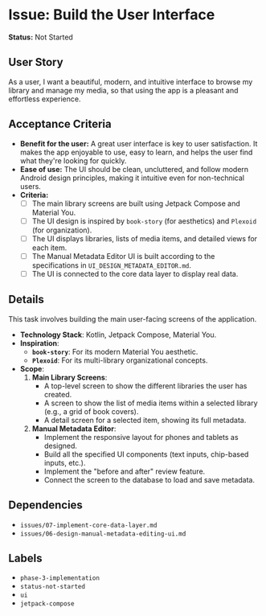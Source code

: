 # Issue: Build the User Interface

**Status:** Not Started

## User Story
As a user, I want a beautiful, modern, and intuitive interface to browse my library and manage my media, so that using the app is a pleasant and effortless experience.

## Acceptance Criteria
- **Benefit for the user:** A great user interface is key to user satisfaction. It makes the app enjoyable to use, easy to learn, and helps the user find what they're looking for quickly.
- **Ease of use:** The UI should be clean, uncluttered, and follow modern Android design principles, making it intuitive even for non-technical users.
- **Criteria:**
    - [ ] The main library screens are built using Jetpack Compose and Material You.
    - [ ] The UI design is inspired by `book-story` (for aesthetics) and `Plexoid` (for organization).
    - [ ] The UI displays libraries, lists of media items, and detailed views for each item.
    - [ ] The Manual Metadata Editor UI is built according to the specifications in `UI_DESIGN_METADATA_EDITOR.md`.
    - [ ] The UI is connected to the core data layer to display real data.

## Details
This task involves building the main user-facing screens of the application.

- **Technology Stack**: Kotlin, Jetpack Compose, Material You.
- **Inspiration**:
    - **`book-story`**: For its modern Material You aesthetic.
    - **`Plexoid`**: For its multi-library organizational concepts.
- **Scope**:
    1.  **Main Library Screens**:
        - A top-level screen to show the different libraries the user has created.
        - A screen to show the list of media items within a selected library (e.g., a grid of book covers).
        - A detail screen for a selected item, showing its full metadata.
    2.  **Manual Metadata Editor**:
        - Implement the responsive layout for phones and tablets as designed.
        - Build all the specified UI components (text inputs, chip-based inputs, etc.).
        - Implement the "before and after" review feature.
        - Connect the screen to the database to load and save metadata.

## Dependencies
- `issues/07-implement-core-data-layer.md`
- `issues/06-design-manual-metadata-editing-ui.md`

## Labels
- `phase-3-implementation`
- `status-not-started`
- `ui`
- `jetpack-compose`
